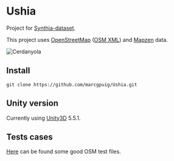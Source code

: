 # Ushia

Project for [Synthia-dataset][synthia].

This project uses [OpenStreetMap][OpenStreetMap] ([OSM XML][OSMXML]) and [Mapzen][Mapzen] data.

![Cerdanyola](http://i.imgur.com/uJ3VXq9.png)

## Install

	git clone https://github.com/marcgpuig/Ushia.git

## Unity version
Currently using [Unity3D][unity] 5.5.1.

## Tests cases
[Here][test] can be found some good OSM test files.

[OpenStreetMap]:https://www.openstreetmap.org/
[OSMXML]:http://wiki.openstreetmap.org/wiki/OSM_XML
[Mapzen]:https://mapzen.com
[unity]:https://unity3d.com/
[synthia]:http://synthia-dataset.net/
[test]:https://github.com/osmcode/osm-testdata/tree/master/grid/data